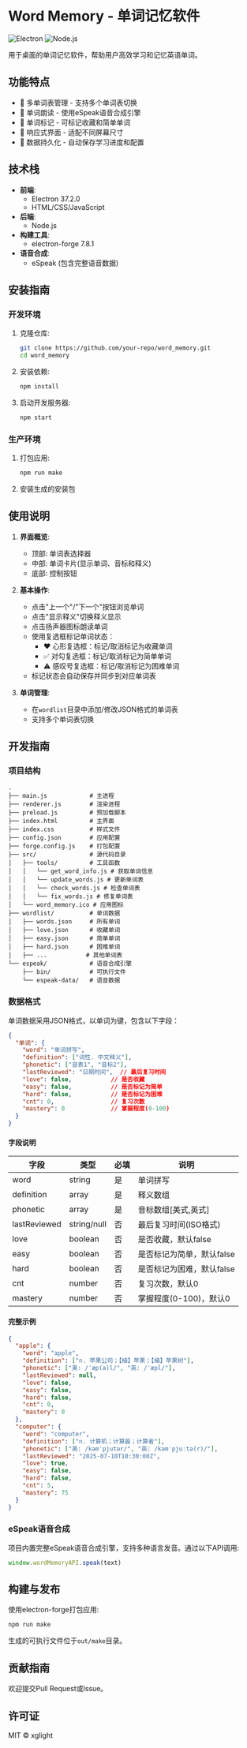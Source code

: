 # Word Memory - 单词记忆软件

![Electron](https://img.shields.io/badge/Electron-47848F?style=flat-square&logo=electron&logoColor=white)
![Node.js](https://img.shields.io/badge/Node.js-339933?style=flat-square&logo=node.js&logoColor=white)

用于桌面的单词记忆软件，帮助用户高效学习和记忆英语单词。

## 功能特点

- 📖 多单词表管理 - 支持多个单词表切换
- 🎤 单词朗读 - 使用eSpeak语音合成引擎
- 🔖 单词标记 - 可标记收藏和简单单词
- 📱 响应式界面 - 适配不同屏幕尺寸
- 🔄 数据持久化 - 自动保存学习进度和配置

## 技术栈

- **前端**: 
  - Electron 37.2.0
  - HTML/CSS/JavaScript
- **后端**:
  - Node.js
- **构建工具**:
  - electron-forge 7.8.1
- **语音合成**:
  - eSpeak (包含完整语音数据)

## 安装指南

### 开发环境

1. 克隆仓库:
   ```bash
   git clone https://github.com/your-repo/word_memory.git
   cd word_memory
   ```

2. 安装依赖:
   ```bash
   npm install
   ```

3. 启动开发服务器:
   ```bash
   npm start
   ```

### 生产环境

1. 打包应用:
   ```bash
   npm run make
   ```

2. 安装生成的安装包

## 使用说明

1. **界面概览**:
   - 顶部: 单词表选择器
   - 中部: 单词卡片(显示单词、音标和释义)
   - 底部: 控制按钮

2. **基本操作**:
   - 点击"上一个"/"下一个"按钮浏览单词
   - 点击"显示释义"切换释义显示
   - 点击扬声器图标朗读单词
   - 使用复选框标记单词状态：
      - ❤️ 心形复选框：标记/取消标记为收藏单词
      - ✅ 对勾复选框：标记/取消标记为简单单词
      - ⚠️ 感叹号复选框：标记/取消标记为困难单词
   - 标记状态会自动保存并同步到对应单词表

3. **单词管理**:
   - 在`wordlist`目录中添加/修改JSON格式的单词表
   - 支持多个单词表切换

## 开发指南

### 项目结构

```
.
├── main.js            # 主进程
├── renderer.js        # 渲染进程
├── preload.js         # 预加载脚本
├── index.html         # 主界面
├── index.css          # 样式文件
├── config.json        # 应用配置
├── forge.config.js    # 打包配置
├── src/               # 源代码目录
│   ├── tools/         # 工具函数
│   │   └── get_word_info.js # 获取单词信息
│   │   └── update_words.js # 更新单词表
│   │   └── check_words.js # 检查单词表
│   │   └── fix_words.js # 修复单词表
│   └── word_memory.ico # 应用图标
├── wordlist/          # 单词数据
│   ├── words.json     # 所有单词
│   ├── love.json      # 收藏单词
│   ├── easy.json      # 简单单词
│   ├── hard.json      # 困难单词
│   ├── ...           # 其他单词表
└── espeak/            # 语音合成引擎
    ├── bin/           # 可执行文件
    └── espeak-data/   # 语音数据
```

### 数据格式

单词数据采用JSON格式，以单词为键，包含以下字段：

```json
{
  "单词": {
    "word": "单词拼写",
    "definition": ["词性. 中文释义"],
    "phonetic": ["音表1", "音标2"],
    "lastReviewed": "日期时间",  // 最后复习时间
    "love": false,           // 是否收藏
    "easy": false,           // 是否标记为简单
    "hard": false,           // 是否标记为困难
    "cnt": 0,                // 复习次数
    "mastery": 0             // 掌握程度(0-100)
  }
}
```

#### 字段说明

| 字段         | 类型        | 必填 | 说明                      |
| ------------ | ----------- | ---- | ------------------------- |
| word         | string      | 是   | 单词拼写                  |
| definition   | array       | 是   | 释义数组                  |
| phonetic     | array       | 是   | 音标数组[美式,英式]       |
| lastReviewed | string/null | 否   | 最后复习时间(ISO格式)     |
| love         | boolean     | 否   | 是否收藏，默认false       |
| easy         | boolean     | 否   | 是否标记为简单，默认false |
| hard         | boolean     | 否   | 是否标记为困难，默认false |
| cnt          | number      | 否   | 复习次数，默认0           |
| mastery      | number      | 否   | 掌握程度(0-100)，默认0    |

#### 完整示例

```json
{
  "apple": {
    "word": "apple",
    "definition": ["n. 苹果公司；【植】苹果；【植】苹果树"],
    "phonetic": ["美: /ˈæp(ə)l/", "英: /ˈæpl/"],
    "lastReviewed": null,
    "love": false,
    "easy": false,
    "hard": false,
    "cnt": 0,
    "mastery": 0
  },
  "computer": {
    "word": "computer",
    "definition": ["n. 计算机；计算器；计算者"],
    "phonetic": ["美: /kəmˈpjutər/", "英: /kəmˈpjuːtə(r)/"],
    "lastReviewed": "2025-07-10T10:30:00Z",
    "love": true,
    "easy": false,
    "hard": false,
    "cnt": 5,
    "mastery": 75
  }
}
```

### eSpeak语音合成

项目内置完整eSpeak语音合成引擎，支持多种语言发音。通过以下API调用:

```javascript
window.wordMemoryAPI.speak(text)
```

## 构建与发布

使用electron-forge打包应用:

```bash
npm run make
```

生成的可执行文件位于`out/make`目录。

## 贡献指南

欢迎提交Pull Request或Issue。

## 许可证

MIT © xglight

